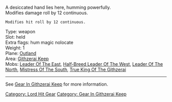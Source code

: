 A desiccated hand lies here, humming powerfully.  
Modifies damage roll by 12 continuous.

`Modifies hit roll by 12 continuous.`

Type: weapon  
Slot: held  
Extra flags: hum magic nolocate  
Weight: 1  
Plane: [Outland](:Category:Outland "wikilink")  
Area: [Githzerai Keep](:Category:Githzerai_Keep "wikilink")  
Mobs: [Leader Of The East](Leader_Of_The_East "wikilink"), [Half-Breed
Leader Of The West](Half-Breed_Leader_Of_The_West "wikilink"), [Leader
Of The North](Leader_Of_The_North "wikilink"), [Mistress Of The
South](Mistress_Of_The_South "wikilink"), [True King Of The
Githzerai](True_King_Of_The_Githzerai "wikilink")  

------------------------------------------------------------------------

See [Gear In Githzerai
Keep](:Category:Gear_In_Githzerai_Keep "wikilink") for more information.

[Category: Lord Hit Gear](Category:_Lord_Hit_Gear "wikilink") [Category:
Gear In Githzerai Keep](Category:_Gear_In_Githzerai_Keep "wikilink")
